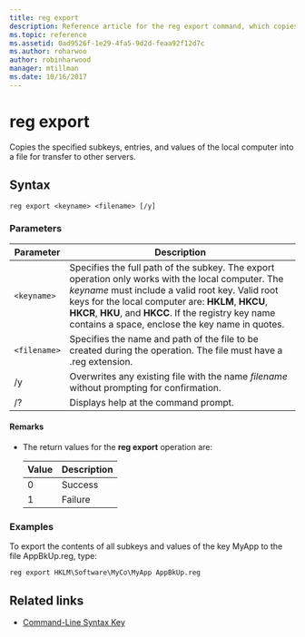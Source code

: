 ```yaml
---
title: reg export
description: Reference article for the reg export command, which copies the specified subkeys, entries, and values of the local computer into a file for transfer to other servers.
ms.topic: reference
ms.assetid: 0ad9526f-1e29-4fa5-9d2d-feaa92f12d7c
ms.author: roharwoo
author: robinharwood
manager: mtillman
ms.date: 10/16/2017
---
```


# reg export

Copies the specified subkeys, entries, and values of the local computer into a file for transfer to other servers.

## Syntax

```
reg export <keyname> <filename> [/y]
```

### Parameters

| Parameter | Description |
|--|--|
| `<keyname>` | Specifies the full path of the subkey. The export operation only works with the local computer. The *keyname* must include a valid root key. Valid root keys for the local computer are: **HKLM**, **HKCU**, **HKCR**, **HKU**, and **HKCC**. If the registry key name contains a space, enclose the key name in quotes. |
| `<filename>` | Specifies the name and path of the file to be created during the operation. The file must have a .reg extension. |
| /y | Overwrites any existing file with the name *filename* without prompting for confirmation. |
| /? | Displays help at the command prompt. |

#### Remarks

- The return values for the **reg export** operation are:

    | Value | Description |
    |--|--|
    | 0 | Success |
    | 1 | Failure |

### Examples

To export the contents of all subkeys and values of the key MyApp to the file AppBkUp.reg, type:

```
reg export HKLM\Software\MyCo\MyApp AppBkUp.reg
```

## Related links

- [Command-Line Syntax Key](command-line-syntax-key.md)

